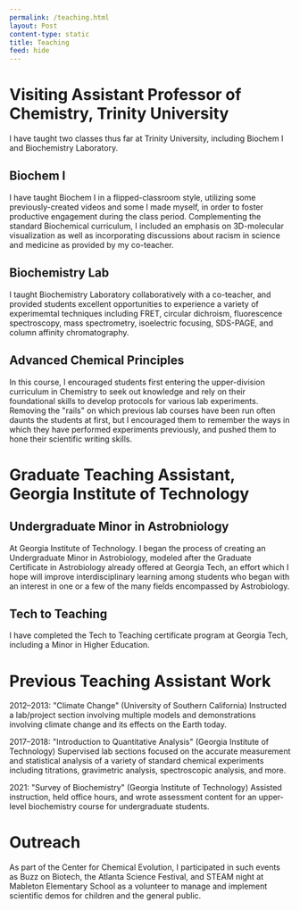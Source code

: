 ```yaml
---
permalink: /teaching.html
layout: Post
content-type: static
title: Teaching
feed: hide
---
```


# Visiting Assistant Professor of Chemistry, Trinity University
I have taught two classes thus far at Trinity University, including Biochem I and Biochemistry Laboratory.

## Biochem I
I have taught Biochem I in a flipped-classroom style, utilizing some previously-created videos and some I made myself, in order to foster productive engagement during the class period. Complementing the standard Biochemical curriculum, I included an emphasis on 3D-molecular visualization as well as incorporating discussions about racism in science and medicine as provided by my co-teacher.

## Biochemistry Lab
I taught Biochemistry Laboratory collaboratively with a co-teacher, and provided students excellent opportunities to experience a variety of experimemtal techniques including FRET, circular dichroism, fluorescence spectroscopy, mass spectrometry, isoelectric focusing, SDS-PAGE, and column affinity chromatography.

## Advanced Chemical Principles
In this course, I encouraged students first entering the upper-division curriculum in Chemistry to seek out knowledge and rely on their foundational skills to develop protocols for various lab experiments. Removing the "rails" on which previous lab courses have been run often daunts the students at first, but I encouraged them to remember the ways in which they have performed experiments previously, and pushed them to hone their scientific writing skills.

# Graduate Teaching Assistant, Georgia Institute of Technology

## Undergraduate Minor in Astrobniology
At Georgia Institute of Technology. I began the process of creating an Undergraduate Minor in Astrobiology, modeled after the Graduate Certificate in Astrobiology already offered at Georgia Tech, an effort which I hope will improve interdisciplinary learning among students who began with an interest in one or a few of the many fields encompassed by Astrobiology.

## Tech to Teaching
I have completed the Tech to Teaching certificate program at Georgia Tech, including a Minor in Higher Education.

# Previous Teaching Assistant Work
2012–2013: "Climate Change" (University of Southern California)
Instructed a lab/project section involving multiple models and demonstrations involving climate change and its effects on the Earth today.

2017–2018: "Introduction to Quantitative Analysis" (Georgia Institute of Technology)
Supervised lab sections focused on the accurate measurement and statistical analysis of a variety of standard chemical experiments including titrations, gravimetric analysis, spectroscopic analysis, and more.

2021: "Survey of Biochemistry" (Georgia Institute of Technology)
Assisted instruction, held office hours, and wrote assessment content for an upper-level biochemistry course for undergraduate students.

# Outreach
As part of the Center for Chemical Evolution, I participated in such events as Buzz on Biotech, the Atlanta Science Festival, and STEAM night at Mableton Elementary School as a volunteer to manage and implement scientific demos for children and the general public.